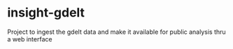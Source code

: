 # insight-gdelt
Project to ingest the gdelt data and make it available for public analysis thru a web interface
